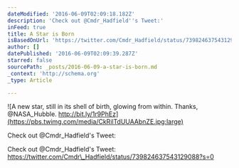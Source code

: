 ```yaml
---
dateModified: '2016-06-09T02:09:18.182Z'
description: 'Check out @Cmdr_Hadfield''s Tweet:'
inFeed: true
title: A Star is Born
isBasedOnUrl: 'https://twitter.com/Cmdr_Hadfield/status/739824637543129088?s=09'
author: []
datePublished: '2016-06-09T02:09:39.287Z'
starred: false
sourcePath: _posts/2016-06-09-a-star-is-born.md
_context: 'http://schema.org'
_type: Article

---
```

![A new star, still in its shell of birth, glowing from within. Thanks, @NASA_Hubble. http://bit.ly/1r9PhEz](https://pbs.twimg.com/media/CkRilTdUUAAbnZE.jpg:large)

Check out @Cmdr\_Hadfield's Tweet:

Check out @Cmdr\_Hadfield's Tweet: https://twitter.com/Cmdr\_Hadfield/status/739824637543129088?s=0